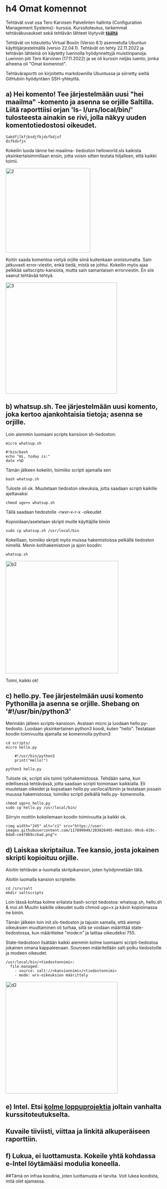 # h4 Omat komennot
Tehtävät ovat osa Tero Karvisen Palvelinten hallinta (Configuration Management Systems)- kurssia.
Kurssitoteutus, tarkemmat tehtäväkuvaukset sekä tehtävän lähteet löytyvät [**täältä**](https://terokarvinen.com/2022/palvelinten-hallinta-2022p2/)

Tehtävät on toteutettu Virtual Boxiin (Versio 6.1) asennetulla Ubuntun käyttöjärjestelmällä (versio 22.04.1).
Tehtävät on tehty 22.11.2022 ja tehtävän lähteinä on käytetty luennolla hyödynnettyjä muistiinpanoja.
Luennon piti Tero Karvinen (17.11.2022) ja se oli kurssin neljäs luento, jonka aiheena oli "Omat komennot".

Tehtäväraportti on kirjoitettu markdownilla Ubuntussa ja siirretty sieltä GitHubiin hyödyntäen SSH-yhteyttä.


## a) Hei komento! Tee järjestelmään uusi "hei maailma" -komento ja asenna se orjille Saltilla. Liitä raporttiisi orjan 'ls- l/urs/local/bin/' tulosteesta ainakin se rivi, jolla näkyy uuden komentotiedostosi oikeudet.
    Sakdfjlkfjksdjfkjdsfkdjsf
    dsfkdsfjn
    
    
Kokeilin luoda tänne hei maailma- tiedoston helloworld.sls kaikista yksinkertaisimmillaan ensin, jotta voisin sitten testata hiljalleen, että kaikki toimii.

<img width="272" alt="2" src="https://user-images.githubusercontent.com/117899949/203021029-849c8857-6958-4268-acbd-6d8fcbe3f722.png">

Koitin saada komentoa vietyä orjille siinä kuitenkaan onnistumatta. Sain jatkuvasti error-viestin, enkä tiedä, mistä se johtui. Kokeilin myös ajaa pelkkää saltscripts-kansiota, mutta sain samanlaisen errorviestin. En siis saanut tehtävää tehtyä.

<img width="358" alt="3" src="https://user-images.githubusercontent.com/117899949/203021567-9dcfb6a8-9ed5-4186-a329-3da9cbb15934.png">


## b) whatsup.sh. Tee järjestelmään uusi komento, joka kertoo ajankohtaisia tietoja; asenna se orjille.
Loin aiemmin luomaani scripts kansioon sh-tiedoston:

    micro whatsup.sh
    
    #!bin/bash
    echo "Hi, today is:"
    date +%D
    
Tämän jälkeen kokeilin, toimiiko scripti ajamalla sen

    bash whatsup.sh
    
Tuloste oli ok.
Muutetaan tiedoston oikeuksia, jotta saadaan scripti kaikille ajettavaksi

    chmod ugo+x whatsup.sh

Tällä saadaan tiedostolle -rwxr-x-r-x -oikeudet

Kopioidaan/asetetaan skripti muille käyttäjille biniin

    sudo cp whatsup.sh /usr/local/bin
    
Kokeillaan, toimiiko skripti myös muissa hakemistoissa pelkällä tiedoston nimellä. Menin kotihakemistoon ja ajoin koodin:

    whatsup.sh

<img width="362" alt="b2" src="https://user-images.githubusercontent.com/117899949/203022705-445812be-051f-4175-87c9-88036f6c325d.png">

Toimi, kaikki ok!    

## c) hello.py. Tee järjestelmään uusi komento Pythonilla ja asenna se orjille. Shebang on '#!/usr/bin/python3'

Mennään jälleen scripts-kansioon.
Avataan micro ja luodaan hello.py- tiedosto. Luodaan yksinkertainen python3 koodi, kuten "hello".
Testataan koodin toimivuutta ajamalla se komennolla python3

    cd scripts/
    micro hello.py
    
        #!/usr/bin/python3
        print("Hello!")
    
    python3 hello.py

Tuloste ok, scripti siis toimii työhakemistossa. Tehdään sama, kun edellisessä tehtävässä, jotta saadaan scripti toimimaan kaikkialla.
Eli muutetaan oikeidet ja kopsataan hello.py usr/local/biniin ja testataan jossain muussa hakemistossa, toimiiko scripti pelkällä hello.py- komennolla.

    chmod ugo+x hello.py
    sudo cp hello.py /usr/local/bin/
    
Siirryin roottiin kokeilemaan koodin toimivuutta ja kaikki ok.

    <img width="245" alt="c1" src="https://user-images.githubusercontent.com/117899949/203026495-90d516dc-99c6-419c-8da0-ce478b9ccbad.png">


## d) Laiskaa skriptailua. Tee kansio, josta jokainen skripti kopioituu orjille.
Aloitin tehtävän a-luomalla skritpikansion, joten hyödynnetään tätä.

Aloitin luomalla kansion scripteille:

    cd /srv/salt
    mkdir saltscripts

Loin tässä kohtaa kolme erilaista bash-script tiedostoa:
whatsup.sh, hello.sh & moi.sh
Muutin kaikille oikeudet sudo chmod ugo+x <tiedostonnimi> ja kävin kopioimassa ne biniin.

Tämän jälkeen loin init.sls-tiedoston ja tajusin samalla, että aiempi oikeuksien muuttaminen oli turhaa, sillä se voidaan määrittää state-tiedostossa, kun määrittelee "mode:n" ja laittaa oikeudeksi 755.

State-tiedostoon lisätään kaikki aiemmin kolme luomaami scripti-tiedostoa jokainen omana kappaleenaan.
Sourceen määritellään salt-polku tiedostoille ja modeen oikeudet.
    
    /usr/local/bin/<tiedostonnimi>:
      file.managed:
        - source: salt://<kansionnimi>/<tiedostonnimi>
        - mode: wrx-oikeuksien määrittely


<img width="360" alt="d2" src="https://user-images.githubusercontent.com/117899949/203032397-dd4e400d-dbfb-4a62-884f-ac1b91294d9a.png">


## e) Intel. Etsi [kolme loppuprojektia](https://terokarvinen.com/search/?q=palvelinten+hallinta) joltain vanhalta kurssitoteutukselta.
## Kuvaile tiiviisti, viittaa ja linkitä alkuperäiseen raporttiin. 



## f) Lukua, ei luottamusta. Kokeile yhtä kohdassa e-Intel löytämääsi modulia koneella.
##Tämä on infraa koodina, joten luottamusta ei tarvita. Voit lukea koodista, mitä olet ajamassa.
